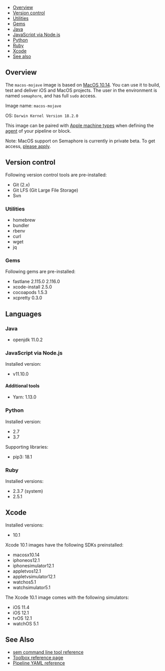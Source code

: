 * [Overview](#overview)
* [Version control](#version-control)
* [Utilities](#utilities)
* [Gems](#gems)
* [Java](#java)
* [JavaScript via Node.js](#javascript-via-node-js)
* [Python](#python)
* [Ruby](#ruby)
* [Xcode](#xcode)
* [See also](#see-also)

## Overview

The `macos-mojave` image is based on [MacOS 10.14][mojave-release-notes].
You can use it to build, test and deliver iOS and MacOS projects.
The user in the environment is named `semaphore`, and has full `sudo` access.

Image name: `macos-mojave`

OS: `Darwin Kernel Version 18.2.0`

This image can be paired with [Apple machine types][machine-types] when defining
the [agent][agent] of your pipeline or block.

Note: MacOS support on Semaphore is currently in private beta. To get access,
[please apply][beta-form].

## Version control

Following version control tools are pre-installed:

- Git (2.x)
- Git LFS (Git Large File Storage)
- Svn

### Utilities

- homebrew
- bundler
- rbenv
- curl
- wget
- jq

### Gems

Following gems are pre-installed:

- fastlane 2.115.0 2.116.0
- xcode-install 2.5.0
- cocoapods 1.5.3
- xcpretty 0.3.0


## Languages

### Java

 - openjdk 11.0.2

### JavaScript via Node.js

Installed version:

- v11.10.0

#### Additional tools

- Yarn: 1.13.0

### Python

Installed version:

- 2.7
- 3.7

Supporting libraries:

- pip3: 18.1

### Ruby

Installed versions:

- 2.3.7 (system)
- 2.5.1

## Xcode

Installed versions:

- 10.1

Xcode 10.1 images have the following SDKs preinstalled:

- macosx10.14
- iphoneos12.1
- iphonesimulator12.1
- appletvos12.1
- appletvsimulator12.1
- watchos5.1
- watchsimulator5.1


The Xcode 10.1 image comes with the following simulators:

- iOS 11.4
- iOS 12.1
- tvOS 12.1
- watchOS 5.1

## See Also

* [sem command line tool reference](https://docs.semaphoreci.com/article/53-sem-reference)
* [Toolbox reference page](https://docs.semaphoreci.com/article/54-toolbox-reference)
* [Pipeline YAML reference](https://docs.semaphoreci.com/article/50-pipeline-yaml)

[mojave-release-notes]: https://developer.apple.com/documentation/macos_release_notes/macos_mojave_10_14_release_notes
[machine-types]: https://docs.semaphoreci.com/article/20-machine-types
[beta-form]: https://semaphoreci.com/product/ios
[agent]: https://docs.semaphoreci.com/article/50-pipeline-yaml#agent
